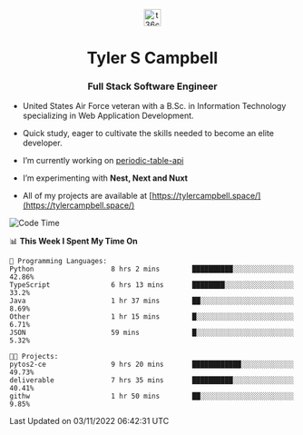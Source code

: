 <p align="center">
<a href="https://www.linkedin.com/in/t36campbell" target="blank"><img align="center" src="https://ik.imagekit.io/t36campbell/Portfolio/linkedin.png.original_m8bbGgPh6.png" alt="t36campbell" height="30" width="30" /></a>
</p>
<h1 align="center">Tyler S Campbell</h1>
<h3 align="center">Full Stack Software Engineer</h3>

* United States Air Force veteran with a B.Sc. in Information Technology specializing in Web Application Development. 

* Quick study, eager to cultivate the skills needed to become an elite developer.

* I’m currently working on [periodic-table-api](https://github.com/t36campbell/periodic-table-api)

* I’m experimenting with **Nest, Next and Nuxt**

* All of my projects are available at [https://tylercampbell.space/](https://tylercampbell.space/)

<!--START_SECTION:waka-->
![Code Time](http://img.shields.io/badge/Code%20Time-1%2C966%20hrs%2040%20mins-blue)

📊 **This Week I Spent My Time On** 

```text
💬 Programming Languages: 
Python                   8 hrs 2 mins        ██████████░░░░░░░░░░░░░░░   42.86% 
TypeScript               6 hrs 13 mins       ████████░░░░░░░░░░░░░░░░░   33.2% 
Java                     1 hr 37 mins        ██░░░░░░░░░░░░░░░░░░░░░░░   8.69% 
Other                    1 hr 15 mins        █░░░░░░░░░░░░░░░░░░░░░░░░   6.71% 
JSON                     59 mins             █░░░░░░░░░░░░░░░░░░░░░░░░   5.32%

🐱‍💻 Projects: 
pytos2-ce                9 hrs 20 mins       ████████████░░░░░░░░░░░░░   49.73% 
deliverable              7 hrs 35 mins       ██████████░░░░░░░░░░░░░░░   40.41% 
githw                    1 hr 50 mins        ██░░░░░░░░░░░░░░░░░░░░░░░   9.85%

```


 Last Updated on 03/11/2022 06:42:31 UTC
<!--END_SECTION:waka-->
